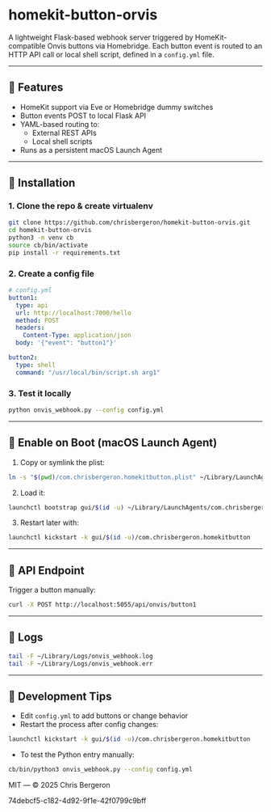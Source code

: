 # homekit-button-orvis

A lightweight Flask-based webhook server triggered by HomeKit-compatible Onvis buttons via Homebridge. Each button event is routed to an HTTP API call or local shell script, defined in a `config.yml` file.

---

## 🚀 Features

- HomeKit support via Eve or Homebridge dummy switches
- Button events POST to local Flask API
- YAML-based routing to:
  - External REST APIs
  - Local shell scripts
- Runs as a persistent macOS Launch Agent

---

## 🔧 Installation

### 1. Clone the repo & create virtualenv

```bash
git clone https://github.com/chrisbergeron/homekit-button-orvis.git
cd homekit-button-orvis
python3 -m venv cb
source cb/bin/activate
pip install -r requirements.txt
```

### 2. Create a config file

```yaml
# config.yml
button1:
  type: api
  url: http://localhost:7000/hello
  method: POST
  headers:
    Content-Type: application/json
  body: '{"event": "button1"}'

button2:
  type: shell
  command: "/usr/local/bin/script.sh arg1"
```

### 3. Test it locally

```bash
python onvis_webhook.py --config config.yml
```

---

## 🔄 Enable on Boot (macOS Launch Agent)

1. Copy or symlink the plist:

```bash
ln -s "$(pwd)/com.chrisbergeron.homekitbutton.plist" ~/Library/LaunchAgents/
```

2. Load it:

```bash
launchctl bootstrap gui/$(id -u) ~/Library/LaunchAgents/com.chrisbergeron.homekitbutton.plist
```

3. Restart later with:

```bash
launchctl kickstart -k gui/$(id -u)/com.chrisbergeron.homekitbutton
```

---

## 📡 API Endpoint

Trigger a button manually:

```bash
curl -X POST http://localhost:5055/api/onvis/button1
```

---

## 🧪 Logs

```bash
tail -F ~/Library/Logs/onvis_webhook.log
tail -F ~/Library/Logs/onvis_webhook.err
```

---

## 🧰 Development Tips

- Edit `config.yml` to add buttons or change behavior
- Restart the process after config changes:

```bash
launchctl kickstart -k gui/$(id -u)/com.chrisbergeron.homekitbutton
```

- To test the Python entry manually:

```bash
cb/bin/python3 onvis_webhook.py --config config.yml
```

MIT — © 2025 Chris Bergeron

74debcf5-c182-4d92-9f1e-42f0799c9bff
